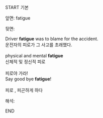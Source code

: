 START
기본

앞면:
fatigue


뒷면:
<div>Driver <strong>fatigue</strong> was to blame for the accident. </div><div>운전자의 피로가 그 사고를 초래했다.</div><div><br></div><div>physical and mental <b>fatigue</b> </div><div>신체적 및 정신적 피로</div><div><br></div><div><div><div>피로야 가라!</div></div><div><div>Say good bye <strong>fatigue</strong>!</div></div></div><div><br></div><div>피로 , 피곤하게 하다</div>


해석:

END